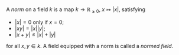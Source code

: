 A *norm* on a field $k$ is a map $k \to \mathbb{R}_{\geq 0}$, $x \mapsto |x|$, satisfying

- $|x| = 0$ only if $x = 0$;
- $|xy| = |x| |y|$;
- $|x + y| \leq |x| + |y|$

for all $x, y \in k$. A field equipped with a norm is called a *normed field*.
